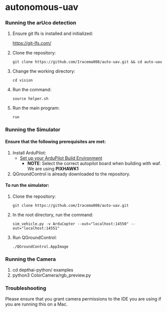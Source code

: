 # autonomous-uav

### Running the arUco detection
1. Ensure git lfs is installed and initialized:

    https://git-lfs.com/
2. Clone the repository:

    `git clone https://github.com/Iracema008/auto-uav.git && cd auto-uav`
3. Change the working directory:

    `cd vision`
4. Run the command:

    `source helper.sh`
5. Run the main program:

    `run`


### Running the Simulator
#### Ensure that the following prerequisites are met:
1. Install ArduPilot:
    - [Set up your ArduPilot Build Environment](https://ardupilot.org/dev/docs/building-setup-linux.html#building-setup-linux)
      - **NOTE**: Select the correct autopilot board when building with waf. We are using **PIXHAWK1**
2. QGroundControl is already downloaded to the repository.
#### To run the simulator:
1. Clone the repository: 

    `git clone https://github.com/Iracema008/auto-uav.git`

2. In the root directory, run the command:

    `sim_vehicle.py -v ArduCopter --out="localhost:14550" --out="localhost:14551"`
3. Run QGroundControl:

    `./QGroundControl.AppImage`

### Running the Camera
1. cd depthai-python/ examples
2. python3 ColorCamera/rgb_preview.py


### Troubleshooting

Please ensure that you grant camera permissions to the IDE you are using if you are running this on a Mac.
